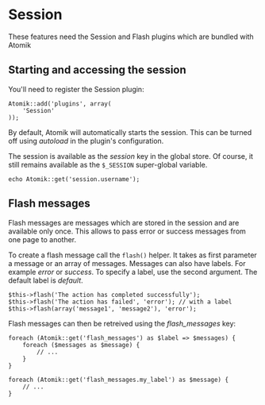 # Session

<div class="note">These features need the Session and Flash plugins which are bundled with Atomik</div>

## Starting and accessing the session

You'll need to register the Session plugin:

    Atomik::add('plugins', array(
        'Session'
    ));

By default, Atomik will automatically starts the session. This can be turned off
using *autoload* in the plugin's configuration.

The session is available as the *session* key in the global store. Of course,
it still remains available as the `$_SESSION` super-global variable.

    echo Atomik::get('session.username');

## Flash messages

Flash messages are messages which are stored in the session and are available only once.
This allows to pass error or success messages from one page to another. 

To create a flash message call the `flash()` helper. It takes as
first parameter a message or an array of messages. Messages can also have labels. 
For example *error* or *success*. To specify a label, use the second argument. 
The default label is *default*.

    $this->flash('The action has completed successfully');
    $this->flash('The action has failed', 'error'); // with a label
    $this->flash(array('message1', 'message2'), 'error');

Flash messages can then be retreived using the *flash\_messages* key:

    foreach (Atomik::get('flash_messages') as $label => $messages) {
	    foreach ($messages as $message) {
		    // ...
	    }
    }

    foreach (Atomik::get('flash_messages.my_label') as $message) {
	    // ...
    }

